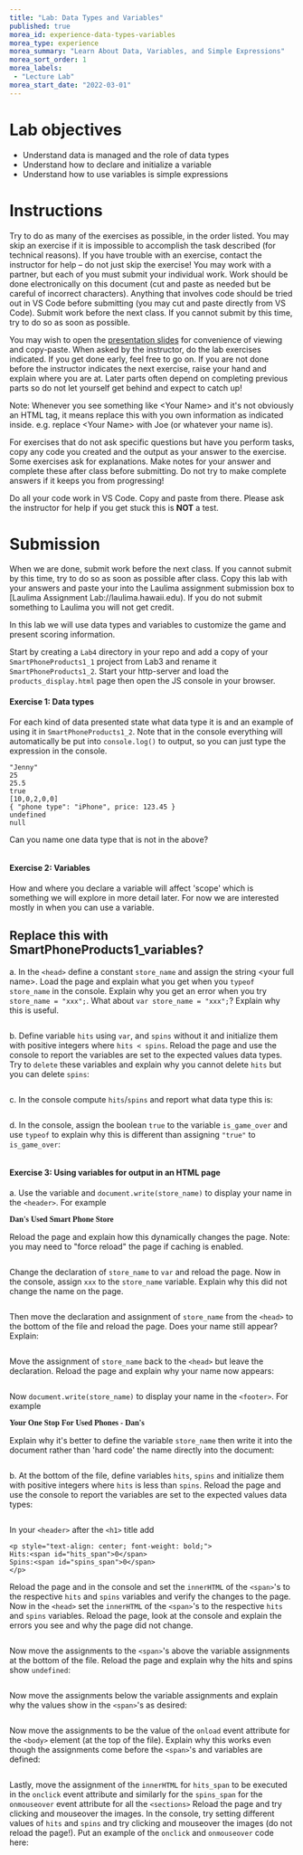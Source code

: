 ```yaml
--- 
title: "Lab: Data Types and Variables" 
published: true 
morea_id: experience-data-types-variables 
morea_type: experience 
morea_summary: "Learn About Data, Variables, and Simple Expressions"
morea_sort_order: 1 
morea_labels:
 - "Lecture Lab"
morea_start_date: "2022-03-01"
---
```

# Lab objectives
- Understand data is managed and the role of data types
- Understand how to declare and initialize a variable
- Understand how to use variables is simple expressions

# Instructions
Try to do as many of the exercises as possible, in the order listed. You may skip an exercise if it is impossible to accomplish the task described (for technical reasons). If you have trouble with an exercise, contact the instructor for help – do not just skip the exercise! You may work with a partner, but each of you must submit your individual work. Work should be done electronically on this document (cut and paste as needed but be careful of incorrect characters). Anything that involves code should be tried out in VS Code before submitting (you may cut and paste directly from VS Code). Submit work before the next class. If you cannot submit by this time, try to do so as soon as possible.

You may wish to open the [presentation slides](ITM352_data_types_variables.ppt) for convenience of viewing and copy-paste. When asked by the instructor, do the lab exercises indicated. If you get done early, feel free to go on. If you are not done before the instructor indicates the next exercise, raise your hand and explain where you are at. Later parts often depend on completing previous parts so do not let yourself get behind and expect to catch up!

Note: Whenever you see something like \<Your Name\> and it's not obviously an HTML tag, it means replace this with you own information as indicated inside. e.g. replace \<Your Name\> with Joe (or whatever your name is).

For exercises that do not ask specific questions but have you perform tasks, copy any code you created and the output as your answer to the exercise. Some exercises ask for explanations. Make notes for your answer and complete these after class before submitting. Do not try to make complete answers if it keeps you from progressing!

Do all your code work in VS Code. Copy and paste from there. Please ask the instructor for help if you get stuck this is **NOT** a test.

# Submission
When we are done, submit work before the next class. If you cannot submit by this time, try to do so as soon as possible after class. Copy this lab with your answers and paste your into the Laulima assignment submission box to [Laulima Assignment Lab://laulima.hawaii.edu). If you do not submit something to Laulima you will not get credit.

In this lab we will use data types and variables to customize the game and present scoring information.

Start by creating a `Lab4` directory in your repo and add a copy of your `SmartPhoneProducts1_1` project from Lab3 and rename it  `SmartPhoneProducts1_2`. Start your http-server and load the `products_display.html` page then open the JS console in your browser. 

#### Exercise 1: Data types 
For each kind of data presented state what data type it is and an example of using it in `SmartPhoneProducts1_2`. Note that in the console everything will automatically be put into `console.log()` to output, so you can just type the expression in the console. 
```
"Jenny"
25
25.5
true
[10,0,2,0,0]
{ "phone type": "iPhone", price: 123.45 }
undefined
null
```

Can you name one data type that is not in the above?
```

```

#### Exercise 2: Variables 
How and where you declare a variable will affect 'scope' which is something we will explore in more detail later. For now we are interested mostly in when you can use a variable.

## Replace this with SmartPhoneProducts1_variables?

a. In the `<head>` define a constant `store_name` and assign the string \<your full name\>. Load the page and explain what you get when you `typeof store_name` in the console. Explain why you get an error when you try `store_name = "xxx";`. What about `var store_name = "xxx";`? Explain why this is useful.
```

```

b. Define variable `hits` using `var`, and `spins` without it and initialize them with positive integers where `hits < spins`. Reload the page and use the console to report the variables are set to the expected values data types. Try to `delete` these variables and explain why you cannot delete `hits` but you can delete `spins`:
```

```

c. In the console compute `hits`/`spins` and report what data type this is:
```

```

d. In the console, assign the boolean `true` to the variable `is_game_over` and use `typeof` to explain why this is different than assigning `"true"` to `is_game_over`: 
```

```

#### Exercise 3: Using variables for output in an HTML page 

a. Use the variable and `document.write(store_name)` to display your name in the `<header>`. For example

<font style="font-family:times;font-weight: bold; font-size=32px;">Dan's Used Smart Phone Store</font>
<br>

Reload the page and explain how this dynamically changes the page. Note: you may need to "force reload" the page if caching is enabled.
```

```
Change the declaration of `store_name` to `var` and reload the page. Now in the console, assign `xxx` to the `store_name` variable. Explain why this did not change the name on the page.
```

```
 Then move the declaration and assignment of `store_name` from the `<head>` to the bottom of the file and reload the page. Does your name still appear? Explain:
 ```

 ```

Move the assignment of `store_name` back to the `<head>` but leave the declaration. Reload the page and explain why your name now appears:
```

```

Now `document.write(store_name)` to display your name in the `<footer>`. For example

<font style="font-family:times;font-weight: bold; font-size=32px;">Your One Stop For Used Phones - Dan's</font>
<br>

Explain why it's better to define the variable `store_name` then write it into the document rather than 'hard code' the name directly into the document:
```

```

b. At the bottom of the file, define variables `hits`, `spins` and initialize them with positive integers where `hits` is less than `spins`. Reload the page and use the console to report the variables are set to the expected values data types:
```

```

In your `<header>` after the `<h1>` title add 
```
<p style="text-align: center; font-weight: bold;">
Hits:<span id="hits_span">0</span>
Spins:<span id="spins_span">0</span>
</p>
```
Reload the page and in the console and set the `innerHTML` of the `<span>`'s to the respective `hits` and `spins` variables and verify the changes to the page. Now in the `<head>` set the `innerHTML` of the `<span>`'s to the respective `hits` and `spins` variables. Reload the page, look at the console and explain the errors you see and why the page did not change. 
```

```

Now move the assignments to the `<span>`'s above the variable assignments at the bottom of the file. Reload the page and explain why the hits and spins show `undefined`:
```

```
Now move the assignments below the variable assignments and explain why the values show in the `<span>`'s as desired:
```

```
Now move the assignments to be the value of the `onload` event attribute for the `<body>` element (at the top of the file). Explain why this works even though the assignments come before the `<span>`'s and variables are defined:
```

```
Lastly, move the assignment of the `innerHTML` for `hits_span` to be executed in the `onclick` event attribute and similarly for the `spins_span` for the `onmouseover` event attribute for all the `<sections>` Reload the page and try clicking and mouseover the images. In the console, try setting different values of `hits` and `spins` and try clicking and mouseover the images (do not reload the page!). Put an example of the `onclick` and `onmouseover` code here:
```

```